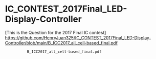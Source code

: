 # IC_CONTEST_2017Final_LED-Display-Controller
[This is the Question for the 2017 Final IC contest] https://github.com/HenryJuan325/IC_CONTEST_2017Final_LED-Display-Controller/blob/main/B_ICC2017_all_cell-based_final.pdf

              B_ICC2017_all_cell-based_final.pdf
            
